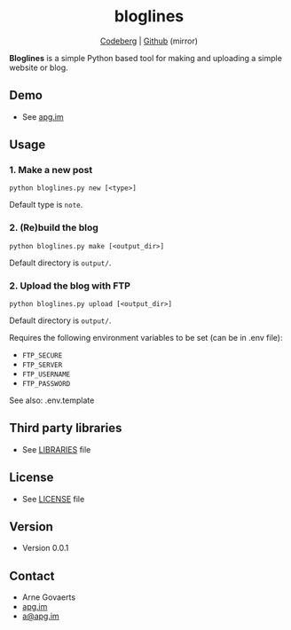 <div align="center">
    <h1>bloglines</h1>
    <p><a href="https://codeberg.org/argovaerts/bloglines">Codeberg</a> | <a href="https://github.com/argovaerts/bloglines">Github</a> (mirror)
</div>

**Bloglines** is a simple Python based tool for making and uploading a simple website or blog.

## Demo
* See [apg.im](https://apg.im)

## Usage

### 1. Make a new post
```
python bloglines.py new [<type>]
```
Default type is `note`.

### 2. (Re)build the blog
```
python bloglines.py make [<output_dir>]
```
Default directory is `output/`.

### 2. Upload the blog with FTP
```
python bloglines.py upload [<output_dir>]
```
Default directory is `output/`.

Requires the following environment variables to be set (can be in .env file):
* `FTP_SECURE`
* `FTP_SERVER`
* `FTP_USERNAME`
* `FTP_PASSWORD`

See also: .env.template

## Third party libraries
* See [LIBRARIES](LIBRARIES.md) file

## License
* See [LICENSE](LICENSE.md) file

## Version
* Version 0.0.1

## Contact
* Arne Govaerts
* [apg.im](https://apg.im)
* <a@apg.im>

